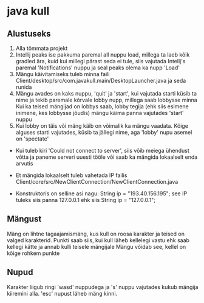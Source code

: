# java kull



## Alustuseks

1. Alla tõmmata projekt
2. Intellij peaks ise pakkuma paremal all nuppu load, millega ta laeb kõik gradled ära, kuid kui millegi pärast seda ei tule, siis vajutada Intellj's paremal 'Notifications' nuppu ja seal peaks olema ka nupp 'Load'
3. Mängu käivitamiseks tuleb minna faili Client/desktop/src/com.javakull.main/DesktopLauncher.java ja seda runida
4. Mängu avades on kaks nuppu, 'quit' ja 'start', kui vajutada starti küsib ta nime ja tekib paremale kõrvale lobby nupp, millega saab lobbysse minna
Kui ka teised mängijad on lobbys saab, lobby tegija (ehk siis esimene inimene, kes lobbysse jõudis) mängu käima panna vajutades 'start' nuppu
5. Kui lobby on täis või mäng käib on võimalik ka mängu vaadata. Kõige alguses starti vajutades, küsib ta jällegi nime, aga 'lobby' nupu asemel on 'spectate'

- Kui tuleb kiri 'Could not connect to server', siis võib meiega ühendust võtta ja paneme serveri uuesti tööle või saab ka mängida lokaalselt enda arvutis

- Et mängida lokaalselt tuleb vahetada IP failis Client/core/src/NewClientConnection/NewClientConnection.java
- Konstruktoris on selline asi nagu: String ip = "193.40.156.195"; see IP tuleks siis panna 127.0.0.1 ehk siis String ip = "127.0.0.1";

## Mängust
Mäng on lihtne tagaajamismäng, kus kull on roosa karakter ja teised on valged karakterid.
Punkti saab siis, kui kull läheb kellelegi vastu ehk saab kellegi kätte ja annab kulli teisele mängijale
Mängu võidab see, kellel on kõige rohkem punkte

## Nupud
Karakter liigub ringi 'wasd' nuppudega ja 's' nuppu vajutades kukub mängija kiiremini alla.
'esc' nupust läheb mäng kinni.
